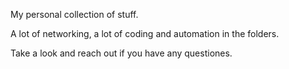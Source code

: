 My personal collection of stuff. 

A lot of networking, a lot of coding and automation in the folders. 

Take a look and reach out if you have any questiones.

